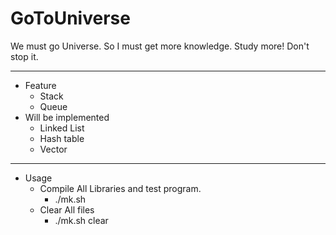# GoToUniverse

We must go Universe. So I must get more knowledge.
Study more! Don't stop it.

---------------------------

* Feature
  * Stack
  * Queue
* Will be implemented
  * Linked List
  * Hash table
  * Vector

---------------------------

* Usage
  * Compile All Libraries and test program.
    * ./mk.sh
  * Clear All files
    * ./mk.sh clear

